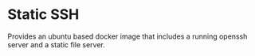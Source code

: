 # Static SSH
Provides an ubuntu based docker image that includes a running openssh server and a static file server.